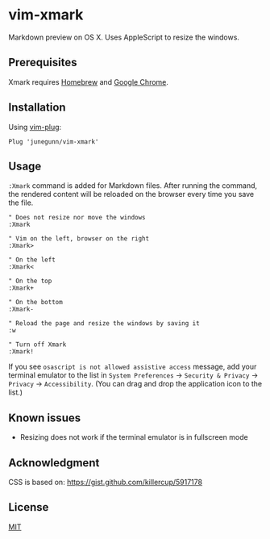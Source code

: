 vim-xmark
=========

Markdown preview on OS X. Uses AppleScript to resize the windows.

Prerequisites
-------------

Xmark requires [Homebrew][b] and [Google Chrome][c].

Installation
------------

Using [vim-plug](https://github.com/junegunn/vim-plug):

```vim
Plug 'junegunn/vim-xmark'
```

Usage
-----

`:Xmark` command is added for Markdown files. After running the command, the
rendered content will be reloaded on the browser every time you save the file.

```vim
" Does not resize nor move the windows
:Xmark

" Vim on the left, browser on the right
:Xmark>

" On the left
:Xmark<

" On the top
:Xmark+

" On the bottom
:Xmark-

" Reload the page and resize the windows by saving it
:w

" Turn off Xmark
:Xmark!
```

If you see `osascript is not allowed assistive access` message, add your
terminal emulator to the list in `System Preferences` -> `Security & Privacy`
-> `Privacy` -> `Accessibility`. (You can drag and drop the application icon
to the list.)

Known issues
------------

- Resizing does not work if the terminal emulator is in fullscreen mode

Acknowledgment
--------------

CSS is based on: https://gist.github.com/killercup/5917178

License
-------

[MIT](http://opensource.org/licenses/MIT)

[b]: http://brew.sh/
[p]: http://johnmacfarlane.net/pandoc/
[c]: http://www.google.com/chrome/
